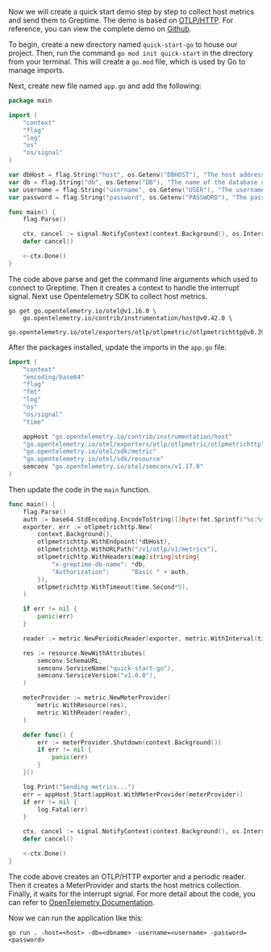 
Now we will create a quick start demo step by step to collect host metrics and send them to Greptime. The demo is based on [OTLP/HTTP](https://opentelemetry.io/). For reference, you can view the complete demo on [Github](https://github.com/GreptimeCloudStarters/quick-start-go).

To begin, create a new directory named `quick-start-go` to house our project. Then, run the command `go mod init quick-start` in the directory from your terminal. This will create a `go.mod` file, which is used by Go to manage imports.

Next, create new file named `app.go` and add the following:

```go
package main

import (
	"context"
	"flag"
	"log"
	"os"
	"os/signal"
)

var dbHost = flag.String("host", os.Getenv("DBHOST"), "The host address of the Greptime database")
var db = flag.String("db", os.Getenv("DB"), "The name of the database of the Greptime database")
var username = flag.String("username", os.Getenv("USER"), "The username of the database")
var password = flag.String("password", os.Getenv("PASSWORD"), "The password of the database")

func main() {
	flag.Parse()

	ctx, cancel := signal.NotifyContext(context.Background(), os.Interrupt)
	defer cancel()

	<-ctx.Done()
}
```

The code above parse and get the command line arguments which used to connect to Greptime. Then it creates a context to handle the interrupt signal. Next use Opentelemetry SDK to collect host metrics.

```shell
go get go.opentelemetry.io/otel@v1.16.0 \                                       
    go.opentelemetry.io/contrib/instrumentation/host@v0.42.0 \
    go.opentelemetry.io/otel/exporters/otlp/otlpmetric/otlpmetrichttp@v0.39.0
```


After the packages installed, update the imports in the `app.go` file.

```go
import (
	"context"
	"encoding/base64"
	"flag"
	"fmt"
	"log"
	"os"
	"os/signal"
	"time"

	appHost "go.opentelemetry.io/contrib/instrumentation/host"
	"go.opentelemetry.io/otel/exporters/otlp/otlpmetric/otlpmetrichttp"
	"go.opentelemetry.io/otel/sdk/metric"
	"go.opentelemetry.io/otel/sdk/resource"
	semconv "go.opentelemetry.io/otel/semconv/v1.17.0"
)
```

Then update the code in the `main` function.

```go
func main() {
	flag.Parse()
	auth := base64.StdEncoding.EncodeToString([]byte(fmt.Sprintf("%s:%s", *username, *password)))
	exporter, err := otlpmetrichttp.New(
		context.Background(),
		otlpmetrichttp.WithEndpoint(*dbHost),
		otlpmetrichttp.WithURLPath("/v1/otlp/v1/metrics"),
		otlpmetrichttp.WithHeaders(map[string]string{
			"x-greptime-db-name": *db,
			"Authorization":      "Basic " + auth,
		}),
		otlpmetrichttp.WithTimeout(time.Second*5),
	)

	if err != nil {
		panic(err)
	}

	reader := metric.NewPeriodicReader(exporter, metric.WithInterval(time.Second*2))

	res := resource.NewWithAttributes(
		semconv.SchemaURL,
		semconv.ServiceName("quick-start-go"),
		semconv.ServiceVersion("v1.0.0"),
	)

	meterProvider := metric.NewMeterProvider(
		metric.WithResource(res),
		metric.WithReader(reader),
	)

	defer func() {
		err := meterProvider.Shutdown(context.Background())
		if err != nil {
			panic(err)
		}
	}()

	log.Print("Sending metrics...")
	err = appHost.Start(appHost.WithMeterProvider(meterProvider))
	if err != nil {
		log.Fatal(err)
	}

	ctx, cancel := signal.NotifyContext(context.Background(), os.Interrupt)
	defer cancel()

	<-ctx.Done()
}
```

The code above creates an OTLP/HTTP exporter and a periodic reader. Then it creates a MeterProvider and starts the host metrics collection. Finally, it waits for the interrupt signal. For more detail about the code, you can refer to [OpenTelemetry Documentation](https://opentelemetry.io/docs/instrumentation/go/).

Now we can run the application like this:

```shell
go run . -host=<host> -db=<dbname> -username=<username> -password=<password>
```
